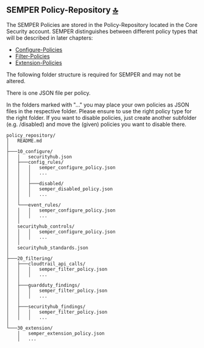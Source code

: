 ## SEMPER Policy-Repository <a id="policy_repository"></a> [🔝](#top)

The SEMPER Policies are stored in the Policy-Repository located in the Core Security account. SEMPER distinguishes between different policy types that will be described in later chapters:

- [Configure-Policies](#policy_type_configure)
- [Filter-Policies](#policy_type_filter)
- [Extension-Policies](#policy_type_extension)

The following folder structure is required for SEMPER and may not be altered.

There is one JSON file per policy.

In the folders marked with "..." you may place your own policies as JSON files in the respective folder. Please ensure to use the right policy type for the right folder.
If you want to disable policies, just create another subfolder (e.g. /disabled) and move the (given) policies you want to disable there.

```text
policy_repository/
│   README.md
│
├───10_configure/
│   │   securityhub.json
│   ├───config_rules/
│   │   │   semper_configure_policy.json
│   │   │   ...
│   │   │
│   │   ├───disabled/
│   │   │   semper_disabled_policy.json
│   │   │   ...
│   │
│   └───event_rules/
│   │   │   semper_configure_policy.json
│   │   │   ...
│   │
│   securityhub_controls/
│   │   │   semper_configure_policy.json
│   │   │   ...
│   │
│   securityhub_standards.json
│
├───20_filtering/
│   ├───cloudtrail_api_calls/
│   │   │   semper_filter_policy.json
│   │   │   ...
│   │
│   ├───guardduty_findings/
│   │   │   semper_filter_policy.json
│   │   │   ...
│   │
│   ├───securityhub_findings/
│   │   │   semper_filter_policy.json
│   │   │   ...
│
└───30_extension/
    │   semper_extension_policy.json
    │   ...
```

